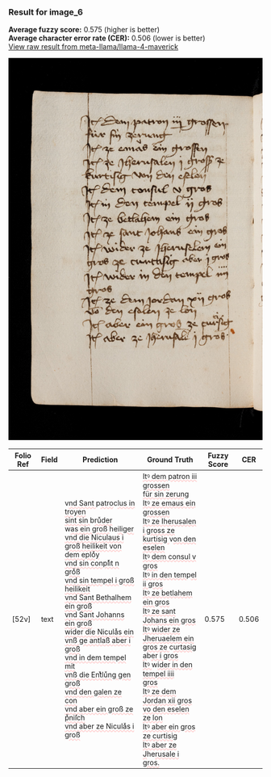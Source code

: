 ### Result for image_6
**Average fuzzy score:** 0.575 (higher is better)<br>**Average character error rate (CER):** 0.506 (lower is better)<br>[View raw result from meta-llama/llama-4-maverick](https://github.com/RISE-UNIBAS/humanities_data_benchmark/blob/main/results/2025-10-24/T0301/request_T0301_image_6.json)

<img src="https://github.com/RISE-UNIBAS/humanities_data_benchmark/blob/main/benchmarks/medieval_manuscripts/images/image_6.jpg?raw=true" alt="image_6" width="800px">

<style>
.diff { text-decoration: underline; text-decoration-color: #ffcccc; text-decoration-style: wavy; }
</style>

| Folio Ref | Field | Prediction | Ground Truth | Fuzzy Score | CER |
|-----------|-------|------------|--------------|-------------|-----|
| [52v] | text | v<span class="diff">nd Sant </span>p<span class="diff">atro</span>c<span class="diff">lus in troyen<br>sint sin </span>b<span class="diff">ruͮder<br></span>w<span class="diff">as ein groß </span>he<span class="diff">iliger<br>vnd die Niculaus i groß heilikeit von dem eploͮy<br>vnd sin conpliͮt n groͮß<br>vnd sin tempel i groß heilikeit<br>vnd Sant Bethalhem ein groß<br>vnd Sant Johanns ein groß<br>wider die Niculaͮs ein<br>vnß ge antlaß aber i groß<br>vnd in dem tempel mit<br>vnß die Entͮluͮng gen groß<br>vnd den galen ze con<br>vnd aber ein groß ze pͮniſch<br>vnd aber ze Niculaͮs i groß</span> | <span class="diff">Itꝰ dem patron iii grossen<br> für sin zerung<br> Itꝰ ze emaus ein grossen<br> Itꝰ ze Iherusalen i gross ze<br> kurtisig </span>v<span class="diff">on den eselen<br> Itꝰ dem consul v gros<br> Itꝰ in den tem</span>p<span class="diff">el ii gros<br> Itꝰ ze betlahem ein gros<br> Itꝰ ze sant Johans ein gros<br> Itꝰ wider ze Jheruaelem ein<br> gros ze </span>c<span class="diff">urtasig a</span>b<span class="diff">er i gros<br> Itꝰ </span>w<span class="diff">ider in den tempel iiii<br> gros<br> Itꝰ ze dem Jordan xii gros<br> vo den eselen ze lon<br> Itꝰ aber ein gros ze curtisig<br> Itꝰ aber ze J</span>he<span class="diff">rusale i gros.</span> | 0.575 | 0.506 |
